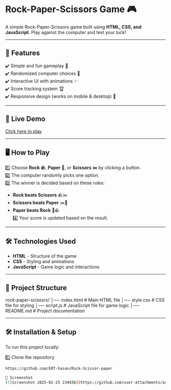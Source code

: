 
# Rock-Paper-Scissors Game 🎮

A simple Rock-Paper-Scissors game built using **HTML, CSS, and JavaScript**. Play against the computer and test your luck!  

---

## 📌 Features  
✔️ Simple and fun gameplay 🎉  
✔️ Randomized computer choices 🤖  
✔️ Interactive UI with animations ✨  
✔️ Score tracking system 🏆  
✔️ Responsive design (works on mobile & desktop) 📱  

---

## 🚀 Live Demo  
[Click here to play](http://127.0.0.1:5500/Rock-Scissor-paper/rock-scissors-paper.html)  

---

## 🖥️ How to Play  
1️⃣ Choose **Rock 🪨**, **Paper 📄**, or **Scissors ✂️** by clicking a button.  
2️⃣ The computer randomly picks one option.  
3️⃣ The winner is decided based on these rules:  
   - **Rock beats Scissors** 🪨✂️  
   - **Scissors beats Paper** ✂️📄  
   - **Paper beats Rock** 📄🪨  
4️⃣ Your score is updated based on the result.  

---

## 🛠️ Technologies Used  
- **HTML** - Structure of the game  
- **CSS** - Styling and animations  
- **JavaScript** - Game logic and interactions  

---

## 📂 Project Structure  

rock-paper-scissors/ │── index.html # Main HTML file │── style.css # CSS file for styling │── script.js # JavaScript file for game logic │── README.md # Project documentation


---

## 🛠️ Installation & Setup  
To run this project locally:  

1️⃣ Clone the repository  
   ```sh
  https://github.com/ERT-hasan/Rock-Scissor-paper

📸 Screenshot
(![Screenshot 2025-02-25 234936](https://github.com/user-attachments/assets/51aa9d1e-dc3b-46d2-9818-5e43a0868ce5)



